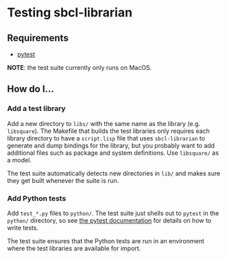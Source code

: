 # Testing sbcl-librarian

## Requirements
- [pytest](docs.pytest.org)

**NOTE**: the test suite currently only runs on MacOS.

## How do I...
### Add a test library
Add a new directory to `libs/` with the same name as the library (e.g. `libsquare`). The Makefile that builds the test libraries only requires each library directory to have a `script.lisp` file that uses `sbcl-librarian` to generate and dump bindings for the library, but you probably want to add additional files such as package and system definitions. Use `libsquare/` as a model.

The test suite automatically detects new directories in `lib/` and makes sure they get built whenever the suite is run.

### Add Python tests
Add `test_*.py` files to `python/`. The test suite just shells out to `pytest` in the `python/` directory, so see [the pytest documentation](docs.pytest.org) for details on how to write tests.

The test suite ensures that the Python tests are run in an environment where the test libraries are available for import.
